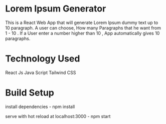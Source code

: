 # Lorem Ipsum Generator

This is a React Web App that will generate Lorem Ipsum dummy text up to 10 paragraph. A user can choose, How many Paragraphs that he want from 1 - 10 . If a User enter a number higher than 10 , App automatically gives 10 paragraphs.

# Technology Used

React Js
Java Script
Tailwind CSS

# Build Setup

install dependencies - npm install

serve with hot reload at localhost:3000 - npm start
